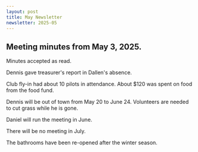 ```yaml
---
layout: post
title: May Newsletter
newsletter: 2025-05
---
```


## Meeting minutes from May 3, 2025.

Minutes accepted as read.

Dennis gave treasurer's report in Dallen's absence.

Club fly-in had about 10 pilots in attendance. About $120 was spent on food from
the food fund.

Dennis will be out of town from May 20 to June 24. Volunteers are needed to cut
grass while he is gone.

Daniel will run the meeting in June.

There will be no meeting in July.

The bathrooms have been re-opened after the winter season.
